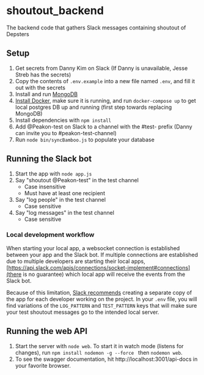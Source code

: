 # shoutout_backend

The backend code that gathers Slack messages containing shoutout of Depsters

## Setup

1. Get secrets from Danny Kim on Slack
   (If Danny is unavailable, Jesse Streb has the secrets)
1. Copy the contents of `.env.example` into a new file named `.env`, and fill it out with the secrets
1. Install and run [MongoDB](https://www.mongodb.com/docs/manual/tutorial/install-mongodb-on-os-x/)
1. [Install Docker](https://docs.docker.com/get-docker/), make sure it is running, and run `docker-compose up` to get local postgres DB up and running (first step towards replacing MongoDB)
1. Install dependencies with `npm install`
1. Add @Peakon-test on Slack to a channel with the #test- prefix (Danny can invite you to #peakon-test-channel)
1. Run `node bin/syncBamboo.js` to populate your database

## Running the Slack bot

1. Start the app with `node app.js`
1. Say "shoutout @Peakon-test" in the test channel
   - Case insensitive
   - Must have at least one recipient
1. Say "log people" in the test channel
   - Case sensitive
1. Say "log messages" in the test channel
   - Case sensitive

### Local development workflow

When starting your local app, a websocket connection is established between your app and the Slack bot. If multiple connections are established due to multiple developers are starting their local apps, [https://api.slack.com/apis/connections/socket-implement#connections](there is no guarantee) which local app will receive the events from the Slack bot.

Because of this limitation, [Slack recommends](https://github.com/slackapi/bolt-python/issues/548#issuecomment-994110673) creating a separate copy of the app for each developer working on the project. In your `.env` file, you will find variations of the `LOG_PATTERN` and `TEST_PATTERN` keys that will make sure your test shoutout messages go to the intended local server.

## Running the web API

1. Start the server with `node web`. To start it in watch mode (listens for changes), run `npm install nodemon -g --force ` then `nodemon web`.
2. To see the swagger documentation, hit http://localhost:3001/api-docs in your favorite browser.
